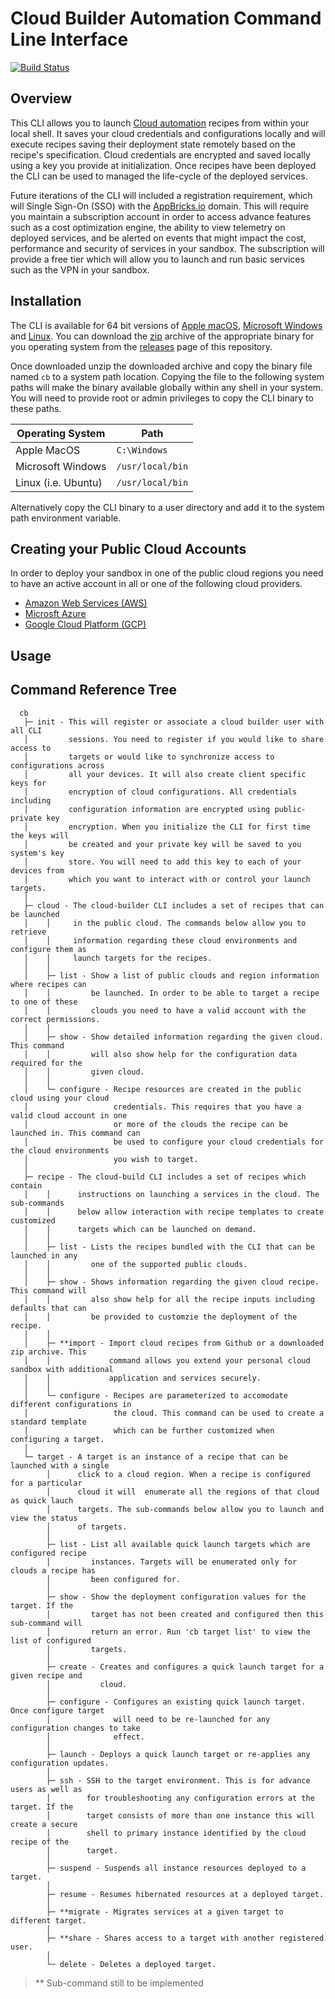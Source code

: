 # Cloud Builder Automation Command Line Interface

[![Build Status](https://travis-ci.org/appbricks/cloud-builder-cli.svg?branch=master)](https://travis-ci.org/appbricks/cloud-builder-cli)

## Overview

This CLI allows you to launch [Cloud automation](https://github.com/appbricks/cloud-builder) recipes from within your local shell. It saves your cloud credentials and configurations locally and will execute recipes saving their deployment state remotely based on the recipe's specification. Cloud credentials are encrypted and saved locally using a key you provide at initialization. Once recipes have been deployed the CLI can be used to managed the life-cycle of the deployed services. 

Future iterations of the CLI will included a registration requirement, which will Single Sign-On (SSO) with the [AppBricks.io](https://appbricks.io) domain. This will require you maintain a subscription account in order to access advance features such as a cost optimization engine, the ability to view telemetry on deployed services, and be alerted on events that might impact the cost, performance and security of services in your sandbox. The subscription will provide a free tier which will allow you to launch and run basic services such as the VPN in your sandbox.

## Installation

The CLI is available for 64 bit versions of [Apple macOS](https://en.wikipedia.org/wiki/MacOS), [Microsoft Windows](https://en.wikipedia.org/wiki/Microsoft_Windows) and [Linux](https://en.wikipedia.org/wiki/Linux). You can download the [zip](https://en.wikipedia.org/wiki/Zip_(file_format)) archive of the appropriate binary for you operating system from the [releases](https://github.com/appbricks/cloud-builder-cli/releases) page of this repository.

Once downloaded unzip the downloaded archive and copy the binary file named `cb` to a system path location. Copying the file to the following system paths will make the binary available globally within any shell in your system. You will need to provide root or admin privileges to copy the CLI binary to these paths.

|Operating System     |Path              |
|---------------------|------------------|
| Apple MacOS         | `C:\Windows`     |
| Microsoft Windows   | `/usr/local/bin` |
| Linux (i.e. Ubuntu) | `/usr/local/bin` |

Alternatively copy the CLI binary to a user directory and add it to the system path environment variable.

## Creating your Public Cloud Accounts

In order to deploy your sandbox in one of the public cloud regions you need to have an active account in all or one of the following cloud providers. 

* [Amazon Web Services (AWS)](doc/aws.md)
* [Microsft Azure](doc/azure.md)
* [Google Cloud Platform (GCP)](doc/gcp.md)

## Usage

## Command Reference Tree

```
  cb
   ├─ init - This will register or associate a cloud builder user with all CLI 
   │         sessions. You need to register if you would like to share access to
   │         targets or would like to synchronize access to configurations across
   │         all your devices. It will also create client specific keys for
   │         encryption of cloud configurations. All credentials including
   │         configuration information are encrypted using public-private key
   │         encryption. When you initialize the CLI for first time the keys will
   │         be created and your private key will be saved to you system's key
   │         store. You will need to add this key to each of your devices from
   │         which you want to interact with or control your launch targets.
   │
   ├─ cloud - The cloud-builder CLI includes a set of recipes that can be launched
   │    │     in the public cloud. The commands below allow you to retrieve
   │    │     information regarding these cloud environments and configure them as
   │    │     launch targets for the recipes.
   │    │
   │    ├─ list - Show a list of public clouds and region information where recipes can
   │    │         be launched. In order to be able to target a recipe to one of these
   │    │         clouds you need to have a valid account with the correct permissions.
   │    │
   │    ├─ show - Show detailed information regarding the given cloud. This command
   │    │         will also show help for the configuration data required for the
   │    │         given cloud.
   │    │
   │    └─ configure - Recipe resources are created in the public cloud using your cloud
   │                   credentials. This requires that you have a valid cloud account in one
   │                   or more of the clouds the recipe can be launched in. This command can
   │                   be used to configure your cloud credentials for the cloud environments
   │                   you wish to target.
   │
   ├─ recipe - The cloud-build CLI includes a set of recipes which contain
   │    │      instructions on launching a services in the cloud. The sub-commands
   │    │      below allow interaction with recipe templates to create customized
   │    │      targets which can be launched on demand. 
   │    │
   │    ├─ list - Lists the recipes bundled with the CLI that can be launched in any
   │    │         one of the supported public clouds.
   │    │
   │    ├─ show - Shows information regarding the given cloud recipe. This command will
   │    │         also show help for all the recipe inputs including defaults that can
   │    │         be provided to customzie the deployment of the recipe.
   │    │
   │    ├─ **import - Import cloud recipes from Github or a downloaded zip archive. This
   │    │             command allows you extend your personal cloud sandbox with additional
   │    │             application and services securely.
   │    │
   │    └─ configure - Recipes are parameterized to accomodate different configurations in
   │                   the cloud. This command can be used to create a standard template
   │                   which can be further customized when configuring a target.
   │
   └─ target - A target is an instance of a recipe that can be launched with a single
        │      click to a cloud region. When a recipe is configured for a particular 
        │      cloud it will  enumerate all the regions of that cloud as quick lauch
        │      targets. The sub-commands below allow you to launch and view the status
        │      of targets.
        │
        ├─ list - List all available quick launch targets which are configured recipe
        │         instances. Targets will be enumerated only for clouds a recipe has
        │         been configured for.
        │
        ├─ show - Show the deployment configuration values for the target. If the
        │         target has not been created and configured then this sub-command will
        │         return an error. Run 'cb target list' to view the list of configured
        │         targets.
        │
        ├─ create - Creates and configures a quick launch target for a given recipe and 
        │           cloud.
        │
        ├─ configure - Configures an existing quick launch target. Once configure target
        │              will need to be re-launched for any configuration changes to take
        │              effect.
        │
        ├─ launch - Deploys a quick launch target or re-applies any configuration updates.
        │
        ├─ ssh - SSH to the target environment. This is for advance users as well as 
        │        for troubleshooting any configuration errors at the target. If the 
        │        target consists of more than one instance this will create a secure
        │        shell to primary instance identified by the cloud recipe of the 
        │        target.
        │
        ├─ suspend - Suspends all instance resources deployed to a target.
        │
        ├─ resume - Resumes hibernated resources at a deployed target.
        │
        ├─ **migrate - Migrates services at a given target to different target.
        │
        ├─ **share - Shares access to a target with another registered user.
        │
        └─ delete - Deletes a deployed target.

```

> ** Sub-command still to be implemented
